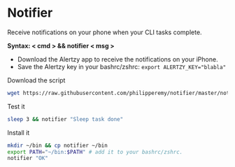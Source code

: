 # Notifier
Receive notifications on your phone when your CLI tasks complete.

**Syntax: < cmd > && notifier < msg >**

- Download the Alertzy app to receive the notifications on your iPhone.
- Save the Alertzy key in your bashrc/zshrc: `export ALERTZY_KEY="blabla"`

Download the script
```bash
wget https://raw.githubusercontent.com/philipperemy/notifier/master/notifier && chmod +x notifier
```

Test it
```bash
sleep 3 && notifier "Sleep task done"
```

Install it
```bash
mkdir ~/bin && cp notifier ~/bin
export PATH="~/bin:$PATH" # add it to your bashrc/zshrc.
notifier "OK"
```
